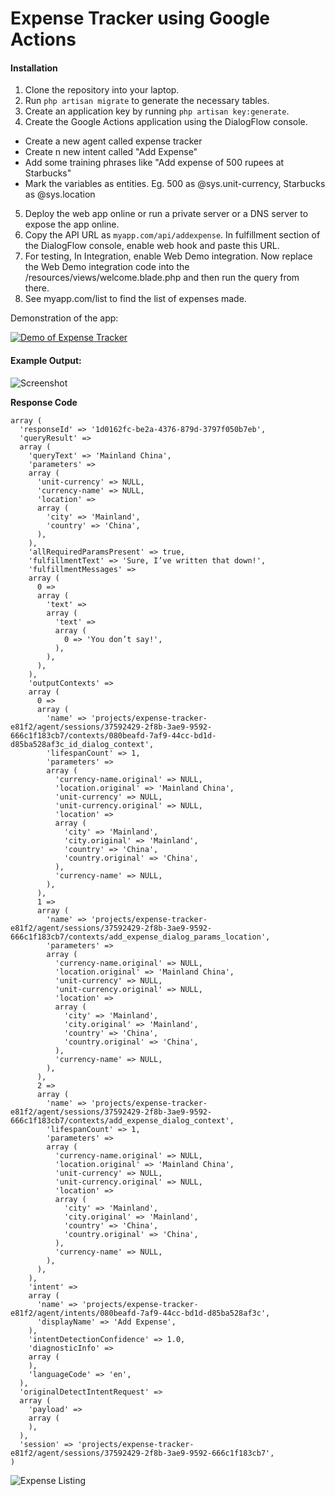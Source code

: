 # Expense Tracker using Google Actions

#### Installation

1. Clone the repository into your laptop.
2. Run `php artisan migrate` to generate the necessary tables.
3. Create an application key by running `php artisan key:generate`.
4. Create the Google Actions application using the DialogFlow console.
  * Create a new agent called expense tracker
  * Create n new intent called "Add Expense"
  * Add some training phrases like "Add expense of 500 rupees at Starbucks"
  * Mark the variables as entities. Eg. 500 as @sys.unit-currency, Starbucks as @sys.location
5. Deploy the web app online or run a private server or a DNS server to expose the app online.
6. Copy the API URL as `myapp.com/api/addexpense`. In fulfillment section of the DialogFlow console, enable web hook and paste this URL.
7. For testing, In Integration, enable Web Demo integration. Now replace the Web Demo integration code into the /resources/views/welcome.blade.php and then run the query from there.
8. See myapp.com/list to find the list of expenses made.

Demonstration of the app:

[![Demo of Expense Tracker](http://img.youtube.com/vi/oqunD20LKCo/0.jpg)](http://www.youtube.com/watch?v=oqunD20LKCo "Demo of Expense Tracker")

#### Example Output:
![Screenshot](https://i.imgur.com/hrhJxiE.png)

**Response Code**
```
array (
  'responseId' => '1d0162fc-be2a-4376-879d-3797f050b7eb',
  'queryResult' =>
  array (
    'queryText' => 'Mainland China',
    'parameters' =>
    array (
      'unit-currency' => NULL,
      'currency-name' => NULL,
      'location' =>
      array (
        'city' => 'Mainland',
        'country' => 'China',
      ),
    ),
    'allRequiredParamsPresent' => true,
    'fulfillmentText' => 'Sure, I’ve written that down!',
    'fulfillmentMessages' =>
    array (
      0 =>
      array (
        'text' =>
        array (
          'text' =>
          array (
            0 => 'You don’t say!',
          ),
        ),
      ),
    ),
    'outputContexts' =>
    array (
      0 =>
      array (
        'name' => 'projects/expense-tracker-e81f2/agent/sessions/37592429-2f8b-3ae9-9592-666c1f183cb7/contexts/080beafd-7af9-44cc-bd1d-d85ba528af3c_id_dialog_context',
        'lifespanCount' => 1,
        'parameters' =>
        array (
          'currency-name.original' => NULL,
          'location.original' => 'Mainland China',
          'unit-currency' => NULL,
          'unit-currency.original' => NULL,
          'location' =>
          array (
            'city' => 'Mainland',
            'city.original' => 'Mainland',
            'country' => 'China',
            'country.original' => 'China',
          ),
          'currency-name' => NULL,
        ),
      ),
      1 =>
      array (
        'name' => 'projects/expense-tracker-e81f2/agent/sessions/37592429-2f8b-3ae9-9592-666c1f183cb7/contexts/add_expense_dialog_params_location',
        'parameters' =>
        array (
          'currency-name.original' => NULL,
          'location.original' => 'Mainland China',
          'unit-currency' => NULL,
          'unit-currency.original' => NULL,
          'location' =>
          array (
            'city' => 'Mainland',
            'city.original' => 'Mainland',
            'country' => 'China',
            'country.original' => 'China',
          ),
          'currency-name' => NULL,
        ),
      ),
      2 =>
      array (
        'name' => 'projects/expense-tracker-e81f2/agent/sessions/37592429-2f8b-3ae9-9592-666c1f183cb7/contexts/add_expense_dialog_context',
        'lifespanCount' => 1,
        'parameters' =>
        array (
          'currency-name.original' => NULL,
          'location.original' => 'Mainland China',
          'unit-currency' => NULL,
          'unit-currency.original' => NULL,
          'location' =>
          array (
            'city' => 'Mainland',
            'city.original' => 'Mainland',
            'country' => 'China',
            'country.original' => 'China',
          ),
          'currency-name' => NULL,
        ),
      ),
    ),
    'intent' =>
    array (
      'name' => 'projects/expense-tracker-e81f2/agent/intents/080beafd-7af9-44cc-bd1d-d85ba528af3c',
      'displayName' => 'Add Expense',
    ),
    'intentDetectionConfidence' => 1.0,
    'diagnosticInfo' =>
    array (
    ),
    'languageCode' => 'en',
  ),
  'originalDetectIntentRequest' =>
  array (
    'payload' =>
    array (
    ),
  ),
  'session' => 'projects/expense-tracker-e81f2/agent/sessions/37592429-2f8b-3ae9-9592-666c1f183cb7',
)
```
![Expense Listing](https://i.imgur.com/5Wq8R6k.png)
